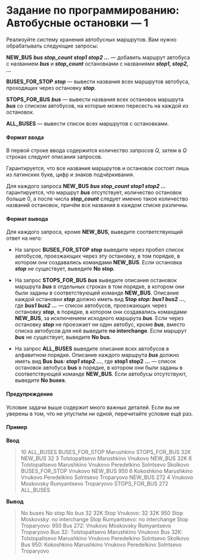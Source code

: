 # Задание по программированию: Автобусные остановки — 1

Реализуйте систему хранения автобусных маршрутов. Вам нужно обрабатывать следующие запросы:

**NEW_BUS** **_bus stop_count stop1 stop2 ..._** — добавить маршрут автобуса с названием **_bus_** и **_stop_count_** остановками с названиями **_stop1, stop2, ..._**

**BUSES_FOR_STOP** **_stop_** — вывести названия всех маршрутов автобуса, проходящих через остановку **_stop_**.

**STOPS_FOR_BUS** **_bus_** — вывести названия всех остановок маршрута **_bus_** со списком автобусов, на которые можно пересесть на каждой из остановок.

**ALL_BUSES** — вывести список всех маршрутов с остановками.

#### Формат ввода

В первой строке ввода содержится количество запросов _Q_, затем в _Q_ строках следуют описания запросов.

Гарантируется, что все названия маршрутов и остановок состоят лишь из латинских букв, цифр и знаков подчёркивания.

Для каждого запроса **NEW_BUS** **_bus stop_count stop1 stop2 ..._** гарантируется, что маршрут **_bus_** отсутствует, количество остановок больше 0, а после числа **_stop_count_** следует именно такое количество названий остановок, причём все названия в каждом списке различны.

#### Формат вывода

Для каждого запроса, кроме **NEW_BUS**, выведите соответствующий ответ на него:

- На запрос **BUSES_FOR_STOP** **_stop_** выведите через пробел список автобусов, проезжающих через эту остановку, в том порядке, в котором они создавались командами **NEW_BUS**. Если остановка **_stop_** не существует, выведите **No stop**.

- На запрос **STOPS_FOR_BUS** **_bus_** выведите описания остановок маршрута **_bus_** в отдельных строках в том порядке, в котором они были заданы в соответствующей команде **NEW_BUS**. Описание каждой остановки **_stop_** должно иметь вид **Stop _stop: bus1 bus2 ..._**, где **_bus1 bus2 ..._** — список автобусов, проезжающих через остановку **_stop_**, в порядке, в котором они создавались командами **NEW_BUS**, за исключением исходного маршрута **_bus_**. Если через остановку **_stop_** не проезжает ни один автобус, кроме **_bus_**, вместо списка автобусов для неё выведите **no interchange**. Если маршрут **_bus_** не существует, выведите **No bus**.

- На запрос **ALL_BUSES** выведите описания всех автобусов в алфавитном порядке. Описание каждого маршрута **_bus_** должно иметь вид **Bus** **_bus: stop1 stop2 ..._**, где **stop1 stop2 ...** — список остановок автобуса **bus** в порядке, в котором они были заданы в соответствующей команде **NEW_BUS**. Если автобусы отсутствуют, выведите **No buses**.

#### Предупреждение

Условие задачи выше содержит много важных деталей. Если вы не уверены в том, что не упустили ни одной, перечитайте условие ещё раз.

#### Пример

**Ввод**

> 10
> ALL_BUSES
> BUSES_FOR_STOP Marushkino
> STOPS_FOR_BUS 32K
> NEW_BUS 32 3 Tolstopaltsevo Marushkino Vnukovo
> NEW_BUS 32K 6 Tolstopaltsevo Marushkino Vnukovo Peredelkino Solntsevo Skolkovo
> BUSES_FOR_STOP Vnukovo
> NEW_BUS 950 6 Kokoshkino Marushkino Vnukovo Peredelkino Solntsevo Troparyovo
> NEW_BUS 272 4 Vnukovo Moskovsky Rumyantsevo Troparyovo
> STOPS_FOR_BUS 272
> ALL_BUSES

**Вывод**

> No buses
> No stop
> No bus
> 32 32K
> Stop Vnukovo: 32 32K 950
> Stop Moskovsky: no interchange
> Stop Rumyantsevo: no interchange
> Stop Troparyovo: 950
> Bus 272: Vnukovo Moskovsky Rumyantsevo Troparyovo
> Bus 32: Tolstopaltsevo Marushkino Vnukovo
> Bus 32K: Tolstopaltsevo Marushkino Vnukovo Peredelkino Solntsevo Skolkovo
> Bus 950: Kokoshkino Marushkino Vnukovo Peredelkino Solntsevo Troparyovo
